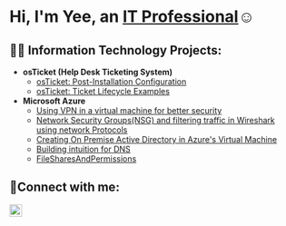 <h1>Hi, I'm Yee, an <a href="https://www.linkedin.com/in/yee-xiong-037694189/">IT Professional</a>☺</h1>

<h2>👨‍💻 Information Technology Projects:</h2>

- <b>osTicket (Help Desk Ticketing System)</b>
  - [osTicket: Post-Installation Configuration](https://github.com/TechYeeXiong/TechYee)
  - [osTicket: Ticket Lifecycle Examples](https://github.com/TechYeeXiong/TechYeeXiongLifeCycle)
- <b>Microsoft Azure</b>
  - [Using VPN in a virtual machine for better security](https://github.com/TechYeeXiong/VPN-in-VM)
  - [Network Security Groups(NSG) and filtering traffic in Wireshark using network Protocols](https://github.com/TechYeeXiong/NSG_Network)
  - [Creating On Premise Active Directory in Azure's Virtual Machine](https://github.com/TechYeeXiong/OnPremiseActiveDirectoryInAzure)
  - [Building intuition for DNS](https://github.com/TechYeeXiong/DNS)
  - [FileSharesAndPermissions](https://github.com/TechYeeXiong/FileSharesAndPermissoins)

<h2>🤳Connect with me:</h2>

[<img align="left" alt="Josh | LinkedIn" width="22px" src="https://cdn.jsdelivr.net/npm/simple-icons@v3/icons/linkedin.svg" />][linkedin]


[linkedin]: https://www.linkedin.com/in/yee-xiong-037694189/
